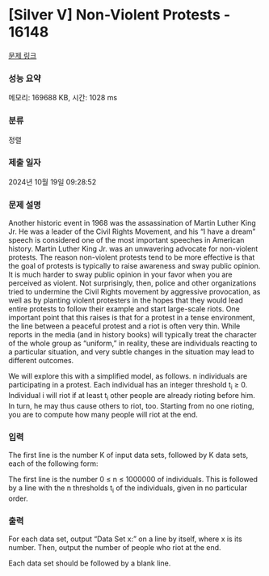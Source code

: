 # [Silver V] Non-Violent Protests - 16148 

[문제 링크](https://www.acmicpc.net/problem/16148) 

### 성능 요약

메모리: 169688 KB, 시간: 1028 ms

### 분류

정렬

### 제출 일자

2024년 10월 19일 09:28:52

### 문제 설명

<p>Another historic event in 1968 was the assassination of Martin Luther King Jr. He was a leader of the Civil Rights Movement, and his “I have a dream” speech is considered one of the most important speeches in American history. Martin Luther King Jr. was an unwavering advocate for non-violent protests. The reason non-violent protests tend to be more effective is that the goal of protests is typically to raise awareness and sway public opinion. It is much harder to sway public opinion in your favor when you are perceived as violent. Not surprisingly, then, police and other organizations tried to undermine the Civil Rights movement by aggressive provocation, as well as by planting violent protesters in the hopes that they would lead entire protests to follow their example and start large-scale riots. One important point that this raises is that for a protest in a tense environment, the line between a peaceful protest and a riot is often very thin. While reports in the media (and in history books) will typically treat the character of the whole group as “uniform,” in reality, these are individuals reacting to a particular situation, and very subtle changes in the situation may lead to different outcomes.</p>

<p>We will explore this with a simplified model, as follows. n individuals are participating in a protest. Each individual has an integer threshold t<sub>i</sub> ≥ 0. Individual i will riot if at least t<sub>i</sub> other people are already rioting before him. In turn, he may thus cause others to riot, too. Starting from no one rioting, you are to compute how many people will riot at the end.</p>

### 입력 

 <p>The first line is the number K of input data sets, followed by K data sets, each of the following form:</p>

<p>The first line is the number 0 ≤ n ≤ 1000000 of individuals. This is followed by a line with the n thresholds t<sub>i</sub> of the individuals, given in no particular order.</p>

### 출력 

 <p>For each data set, output “Data Set x:” on a line by itself, where x is its number. Then, output the number of people who riot at the end.</p>

<p>Each data set should be followed by a blank line.</p>

